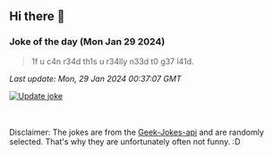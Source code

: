 ## Hi there 👋

### Joke of the day (Mon Jan 29 2024)
<!-- joke -->
>1f u c4n r34d th1s u r34lly n33d t0 g37 l41d.
<!-- /joke -->

*Last update: Mon, 29 Jan 2024 00:37:07 GMT*

[![Update joke](https://github.com/nclskfm/nclskfm/actions/workflows/joke.yml/badge.svg)](https://github.com/nclskfm/nclskfm/actions/workflows/joke.yml)

<br><br>
Disclaimer: The jokes are from the [Geek-Jokes-api](https://github.com/sameerkumar18/geek-joke-api) and are randomly selected. That's why they are unfortunately often not funny. :D
